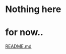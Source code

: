 # Nothing here
# for now..

<a href="https://github.com/eirmd/sharing/raw/master/README.md" target=_blank>README.md</a><br>
